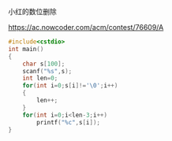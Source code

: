 小红的数位删除

https://ac.nowcoder.com/acm/contest/76609/A

```cpp
#include<cstdio>
int main()
{
    char s[100];
    scanf("%s",s);
    int len=0;
    for(int i=0;s[i]!='\0';i++)
    {
        len++;
    }
    for(int i=0;i<len-3;i++)
        printf("%c",s[i]);
}
```

